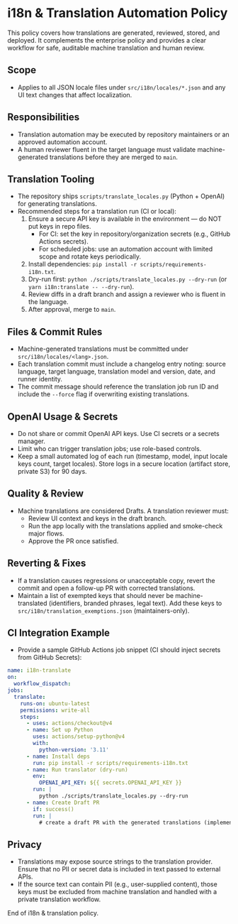 # i18n & Translation Automation Policy

This policy covers how translations are generated, reviewed, stored, and deployed. It complements the enterprise policy and provides a clear workflow for safe, auditable machine translation and human review.

## Scope

- Applies to all JSON locale files under `src/i18n/locales/*.json` and any UI text changes that affect localization.

## Responsibilities

- Translation automation may be executed by repository maintainers or an approved automation account.
- A human reviewer fluent in the target language must validate machine-generated translations before they are merged to `main`.

## Translation Tooling

- The repository ships `scripts/translate_locales.py` (Python + OpenAI) for generating translations.
- Recommended steps for a translation run (CI or local):
  1. Ensure a secure API key is available in the environment — do NOT put keys in repo files.
     - For CI: set the key in repository/organization secrets (e.g., GitHub Actions secrets).
     - For scheduled jobs: use an automation account with limited scope and rotate keys periodically.
  2. Install dependencies: `pip install -r scripts/requirements-i18n.txt`.
  3. Dry-run first: `python ./scripts/translate_locales.py --dry-run` (or `yarn i18n:translate -- --dry-run`).
  4. Review diffs in a draft branch and assign a reviewer who is fluent in the language.
  5. After approval, merge to `main`.

## Files & Commit Rules

- Machine-generated translations must be committed under `src/i18n/locales/<lang>.json`.
- Each translation commit must include a changelog entry noting: source language, target language, translation model and version, date, and runner identity.
- The commit message should reference the translation job run ID and include the `--force` flag if overwriting existing translations.

## OpenAI Usage & Secrets

- Do not share or commit OpenAI API keys. Use CI secrets or a secrets manager.
- Limit who can trigger translation jobs; use role-based controls.
- Keep a small automated log of each run (timestamp, model, input locale keys count, target locales). Store logs in a secure location (artifact store, private S3) for 90 days.

## Quality & Review

- Machine translations are considered Drafts. A translation reviewer must:
  - Review UI context and keys in the draft branch.
  - Run the app locally with the translations applied and smoke-check major flows.
  - Approve the PR once satisfied.

## Reverting & Fixes

- If a translation causes regressions or unacceptable copy, revert the commit and open a follow-up PR with corrected translations.
- Maintain a list of exempted keys that should never be machine-translated (identifiers, branded phrases, legal text). Add these keys to `src/i18n/translation_exemptions.json` (maintainers-only).

## CI Integration Example

- Provide a sample GitHub Actions job snippet (CI should inject secrets from GitHub Secrets):

```yaml
name: i18n-translate
on:
  workflow_dispatch:
jobs:
  translate:
    runs-on: ubuntu-latest
    permissions: write-all
    steps:
      - uses: actions/checkout@v4
      - name: Set up Python
        uses: actions/setup-python@v4
        with:
          python-version: '3.11'
      - name: Install deps
        run: pip install -r scripts/requirements-i18n.txt
      - name: Run translator (dry-run)
        env:
          OPENAI_API_KEY: ${{ secrets.OPENAI_API_KEY }}
        run: |
          python ./scripts/translate_locales.py --dry-run
      - name: Create Draft PR
        if: success()
        run: |
          # create a draft PR with the generated translations (implementation detail)
```

## Privacy

- Translations may expose source strings to the translation provider. Ensure that no PII or secret data is included in text passed to external APIs.
- If the source text can contain PII (e.g., user-supplied content), those keys must be excluded from machine translation and handled with a private translation workflow.

End of i18n & translation policy.
